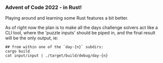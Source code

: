 ### Advent of Code 2022 - in Rust!

Playing around and learning some Rust features a bit better.

As of right now the plan is to make all the days challenge solvers act like a CLI tool, where the 'puzzle inputs' should be piped in, and the final result will be the only output, ie:

```
## from within one of the `day-{n}` subdirs:
cargo build
cat input/input | ./target/build/debug/day-{n}
```

